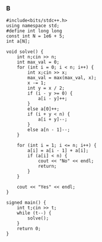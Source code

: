 ### B
	#include<bits/stdc++.h>
	using namespace std;
	#define int long long
	const int N = 1e6 + 5;
	int a[N];

	void solve() {
		int n;cin >> n;
		int max_val = 0;
		for (int i = 0; i < n; i++) {
			int x;cin >> x;
			max_val = max(max_val, x);
			x -= 1;
			int y = x / 2;
			if (i - y >= 0) {
				a[i - y]++;
			}
			else a[0]++;
			if (i + y < n) {
				a[i + y]--;
			}
			else a[n - 1]--;
		}

		for (int i = 1; i <= n; i++) {
			a[i] = a[i - 1] + a[i];
			if (a[i] < n) {
				cout << "No" << endl;
				return;
			}
		}

		cout << "Yes" << endl;
	}

	signed main() {
		int t;cin >> t;
		while (t--) {
			solve();
		}
		return 0;
	}